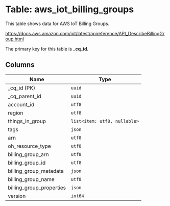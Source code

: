 # Table: aws_iot_billing_groups

This table shows data for AWS IoT Billing Groups.

https://docs.aws.amazon.com/iot/latest/apireference/API_DescribeBillingGroup.html

The primary key for this table is **_cq_id**.

## Columns

| Name          | Type          |
| ------------- | ------------- |
|_cq_id (PK)|`uuid`|
|_cq_parent_id|`uuid`|
|account_id|`utf8`|
|region|`utf8`|
|things_in_group|`list<item: utf8, nullable>`|
|tags|`json`|
|arn|`utf8`|
|oh_resource_type|`utf8`|
|billing_group_arn|`utf8`|
|billing_group_id|`utf8`|
|billing_group_metadata|`json`|
|billing_group_name|`utf8`|
|billing_group_properties|`json`|
|version|`int64`|